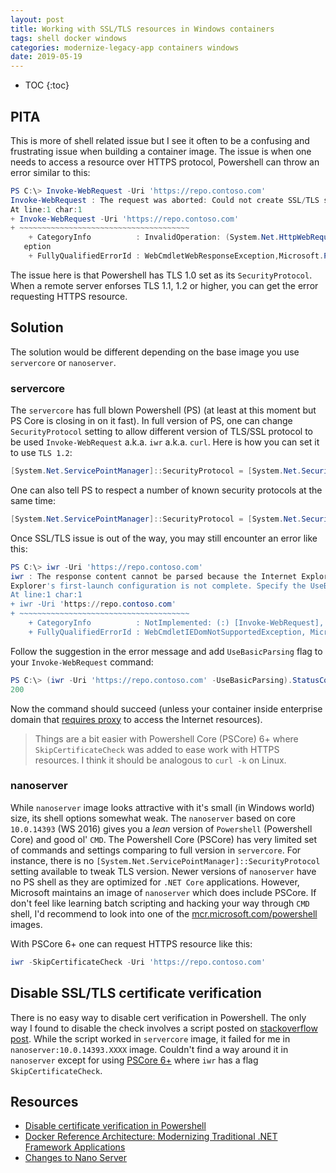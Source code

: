 ```yaml
---
layout: post
title: Working with SSL/TLS resources in Windows containers
tags: shell docker windows
categories: modernize-legacy-app containers windows
date: 2019-05-19
---
```


* TOC
{:toc}

## PITA

This is more of shell related issue but I see it often to be a confusing and frustrating issue when building a container image. The issue is when one needs to access a resource over HTTPS protocol, Powershell can throw an error similar to this:

```powershell
PS C:\> Invoke-WebRequest -Uri 'https://repo.contoso.com'
Invoke-WebRequest : The request was aborted: Could not create SSL/TLS secure channel.
At line:1 char:1
+ Invoke-WebRequest -Uri 'https://repo.contoso.com'
+ ~~~~~~~~~~~~~~~~~~~~~~~~~~~~~~~~~~~~~~
    + CategoryInfo          : InvalidOperation: (System.Net.HttpWebRequest:HttpWebRequest) [Invoke-WebRequest], WebExc
   eption
    + FullyQualifiedErrorId : WebCmdletWebResponseException,Microsoft.PowerShell.Commands.InvokeWebRequestCommand
```

The issue here is that Powershell has TLS 1.0 set as its `SecurityProtocol`. When a remote server enforses TLS 1.1, 1.2 or higher, you can get the error requesting HTTPS resource.

## Solution

The solution would be different depending on the base image you use `servercore` or `nanoserver`.

### servercore

The `servercore` has full blown Powershell (PS) (at least at this moment but PS Core is closing in on it fast). In full version of PS, one can change `SecurityProtocol` setting to allow different version of TLS/SSL protocol to be used `Invoke-WebRequest` a.k.a. `iwr` a.k.a. `curl`.
Here is how you can set it to use `TLS 1.2`:

```powershell
[System.Net.ServicePointManager]::SecurityProtocol = [System.Net.SecurityProtocolType]'Tls12'
```

One can also tell PS to respect a number of known security protocols at the same time:

```powershell
[System.Net.ServicePointManager]::SecurityProtocol = [System.Net.SecurityProtocolType]'Ssl3,Tls,Tls11,Tls12'
```

Once SSL/TLS issue is out of the way, you may still encounter an error like this:

```powershell
PS C:\> iwr -Uri 'https://repo.contoso.com'
iwr : The response content cannot be parsed because the Internet Explorer engine is not available, or Internet
Explorer's first-launch configuration is not complete. Specify the UseBasicParsing parameter and try again.
At line:1 char:1
+ iwr -Uri 'https://repo.contoso.com'
+ ~~~~~~~~~~~~~~~~~~~~~~~~~~~~~~~~~~~~~~
    + CategoryInfo          : NotImplemented: (:) [Invoke-WebRequest], NotSupportedException
    + FullyQualifiedErrorId : WebCmdletIEDomNotSupportedException, Microsoft.PowerShell.Commands.InvokeWebRequestCommand
```

Follow the suggestion in the error message and add `UseBasicParsing` flag to your `Invoke-WebRequest` command:

```powershell
PS C:\> (iwr -Uri 'https://repo.contoso.com' -UseBasicParsing).StatusCode
200
```

Now the command should succeed (unless your container inside enterprise domain that [requires proxy](use-proxy) to access the Internet resources).

>Things are a bit easier with Powershell Core (PSCore) 6+ where `SkipCertificateCheck` was added to ease work with HTTPS resources. I think it should be analogous to `curl -k` on Linux.

### nanoserver

While `nanoserver` image looks attractive with it's small (in Windows world) size, its shell options somewhat weak. The `nanoserver` based on core `10.0.14393` (WS 2016) gives you a _lean_ version of `Powershell` (Powershell Core) and good ol' `CMD`. The Powershell Core (PSCore) has very limited set of commands and settings comparing to full version in `servercore`. For instance, there is no `[System.Net.ServicePointManager]::SecurityProtocol` setting available to tweak TLS version. Newer versions of `nanoserver` have no PS shell as they are optimized for `.NET Core` applications.
However, Microsoft maintains an image of `nanoserver` which does include PSCore. If don't feel like learning batch scripting and hacking your way through `CMD` shell, I'd recommend to look into one of the [mcr.microsoft.com/powershell](https://hub.docker.com/_/microsoft-powershell) images.

With PSCore 6+ one can request HTTPS resource like this:

```powershell
iwr -SkipCertificateCheck -Uri 'https://repo.contoso.com'
```

## Disable SSL/TLS certificate verification

There is no easy way to disable cert verification in Powershell. The only way I found to disable the check involves a script posted on [stackoverflow post][disable-ssl-check]. While the script worked in `servercore` image, it failed for me in `nanoserver:10.0.14393.XXXX` image.
Couldn't find a way around it in `nanoserver` except for using [PSCore 6+][pscore-releases] where `iwr` has a flag `SkipCertificateCheck`.

## Resources

* [Disable certificate verification in Powershell][disable-ssl-check]
* [Docker Reference Architecture: Modernizing Traditional .NET Framework Applications](https://success.docker.com/article/modernizing-traditional-dot-net-applications)
* [Changes to Nano Server](https://docs.microsoft.com/en-us/windows-server/get-started/nano-in-semi-annual-channel)

[use-proxy]: https://github.com/ivansharamok/dockerfiles-windows-containers/tree/master/pull-resources-via-proxy
[disable-ssl-check]: https://stackoverflow.com/questions/46855241/ignoring-self-signed-certificates-from-powershell-invoke-restmethod-doesnt-work
[pscore-releases]: https://github.com/PowerShell/PowerShell/releases
